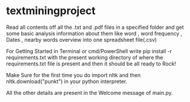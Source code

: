 # textminingproject
Read all contents off all the .txt and .pdf files in a specified folder and get  some basic analysis information about them like word , word frequency , Dates , nearby words overview into one spreadsheet file(.csv)

For Getting Started in Terminal or cmd/PowerShell write pip install -r requirements.txt with the  present working directory  of where the requirements.txt file is present and then it should be all ready to Rock!



Make Sure for the first time you do import nltk and then nltk.download("punkt") in your python interpreter.


All the other details are present in the Welcome message of main.py.
